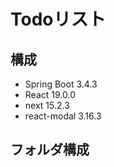 # Todoリスト

## 構成
- Spring Boot        3.4.3
- React              19.0.0
- next               15.2.3
- react-modal        3.16.3

## フォルダ構成
